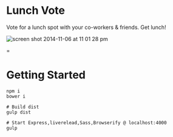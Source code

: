 # Lunch Vote 

Vote for a lunch spot with your co-workers & friends. Get lunch!

![screen shot 2014-11-06 at 11 01 28 pm](https://cloud.githubusercontent.com/assets/523933/4948290/e9802256-6608-11e4-9fd9-9a113b84f296.png)

=

# Getting Started

```shell
npm i
bower i

# Build dist 
gulp dist

# Start Express,liverelead,Sass,Browserify @ localhost:4000
gulp 
```
